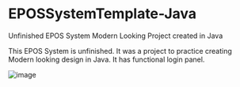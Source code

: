# EPOSSystemTemplate-Java
Unfinished EPOS System Modern Looking Project created in Java

This EPOS System is unfinished.
It was a project to practice creating Modern looking design in Java.
It has functional login panel.


![image](https://github.com/cootcode/EPOSSystemTemplate-Java/assets/5982206/af705780-035f-4e2c-8445-e6c67fd210f2)
